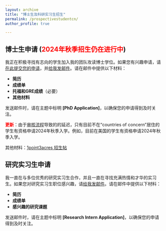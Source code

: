 ```yaml
---
layout: archive
title: "博士生及科研实习生招生"
permalink: /prospectivestudentcn/
author_profile: true

---
```


## 博士生申请 (<span style="color:red">2024年秋季招生仍在进行中</span>)

我正在积极寻找有志向的学生加入我的团队攻读博士学位。如果您有兴趣申请，请[在此提交您的申请](https://www.cs.fsu.edu/admissions/graduate-admissions/)，并[给我发邮件](mailto:yd6eb@virginia.edu)。请在邮件中提供以下材料：

- **简历**
- **成绩单**
- **托福和GRE成绩**（必要）
- **其他材料**

发送邮件时，请在主题中标明 **[PhD Application]**，以确保您的申请得到及时关注。

**<span style="color:red">更新</span>**：由于[审核流程](https://compliance.fsu.edu/foreign-influence/agreements-foreign-principals)导致的的延迟，只有目前不在“countries of concern”居住的学生有资格申请2024年秋季入学。例如，目前在美国的学生有资格申请2024年秋季入学。

其他材料：[1point3acres 招生帖](https://www.1point3acres.com/bbs/forum.php?mod=viewthread&tid=1055284)

## 研究实习生申请

我一直在与多位优秀的研究实习生合作，并且一直在寻找充满热情和才华的实习生。如果您对研究实习生职位感兴趣，请[给我发邮件](mailto:yd6eb@virginia.edu)。请在邮件中提供以下材料：

- **简历**
- **成绩单**
- **感兴趣的研究课题**

发送邮件时，请在主题中标明 **[Research Intern Application]**，以确保您的申请得到及时关注。
